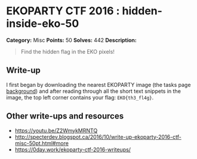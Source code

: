 # EKOPARTY CTF 2016 : hidden-inside-eko-50

**Category:** Misc
**Points:** 50
**Solves:** 442
**Description:**

> Find the hidden flag in the EKO pixels!

## Write-up

I first began by downloading the nearest EKOPARTY image (the tasks page [background](background.png)) and after reading through all the short text snippets in the image, the top left corner contains your flag: `EKO{th3_fl4g}`.

## Other write-ups and resources

* https://youtu.be/Z2WmykMRNTQ
* http://specterdev.blogspot.ca/2016/10/write-up-ekoparty-2016-ctf-misc-50pt.html#more
* https://0day.work/ekoparty-ctf-2016-writeups/
